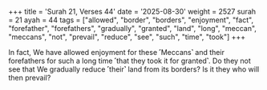 +++
title = 'Surah 21, Verses 44'
date = '2025-08-30'
weight = 2527
surah = 21
ayah = 44
tags = ["allowed", "border", "borders", "enjoyment", "fact", "forefather", "forefathers", "gradually", "granted", "land", "long", "meccan", "meccans", "not", "prevail", "reduce", "see", "such", "time", "took"]
+++

In fact, We have allowed enjoyment for these ˹Meccans˺ and their forefathers for such a long time ˹that they took it for granted˺. Do they not see that We gradually reduce ˹their˺ land from its borders? Is it they who will then prevail?